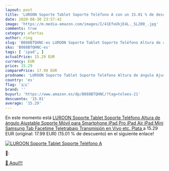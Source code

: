 ```yaml
---
layout: post
title: 'LUROON Soporte Tablet Soporte Teléfono A con un 15.01 % de descuento'
date: 2020-08-30 23:57:42
image: 'https://m.media-amazon.com/images/I/41EfoUkjE4L._SL200_.jpg'
comments: true
category: ofertas
author: ring
slug: 'B088BTQHNC-es LUROON Soporte Tablet Soporte Teléfono Altura de ángulo...'
sku: 'B088BTQHNC-es'
tags: [ 'ipad', ]
actualPrice: 15.29 EUR
currency: EUR
price: 15.29
comparePrice: 17.99 EUR
prodname: 'LUROON Soporte Tablet Soporte Teléfono Altura de ángulo Ajustable Soporte Móvil para Smartphone  iPad Pro  iPad Air  iPad Mini  Samsung Tab  Facetime  Teletrabajo  Transmisión en Vivo etc.  Plata '
country: 'es'
flag: '🇪🇸'
brand: ''
buyurl: 'https://www.amazon.es/dp/B088BTQHNC/?tag=tolees-21'
descuento: '15.01'
average: '15.29'
---
```


En este momento está [LUROON Soporte Tablet Soporte Teléfono Altura de ángulo Ajustable Soporte Móvil para Smartphone  iPad Pro  iPad Air  iPad Mini  Samsung Tab  Facetime  Teletrabajo  Transmisión en Vivo etc.  Plata ](https://www.amazon.es/dp/B088BTQHNC/?tag=tolees-21) a 15.29 EUR (original: 17.99 EUR) (15.01 %  de descuento) en el siguiente enlace!

[![LUROON Soporte Tablet Soporte Teléfono A](https://m.media-amazon.com/images/I/41EfoUkjE4L._SL200_.jpg)](https://www.amazon.es/dp/B088BTQHNC/?tag=tolees-21)

🔎:


[🛒 Aquí!!!](https://www.amazon.es/dp/B088BTQHNC/?tag=tolees-21)
